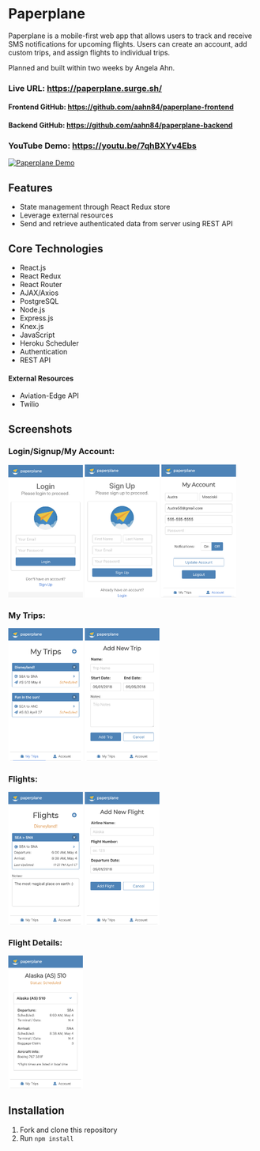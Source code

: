 # Paperplane

Paperplane is a mobile-first web app that allows users to track and receive SMS notifications for upcoming flights. Users can create an account, add custom trips, and assign flights to individual trips.

Planned and built within two weeks by Angela Ahn.


### Live URL: https://paperplane.surge.sh/
#### Frontend GitHub: https://github.com/aahn84/paperplane-frontend
#### Backend GitHub: https://github.com/aahn84/paperplane-backend


### YouTube Demo: https://youtu.be/7qhBXYv4Ebs
[![Paperplane Demo](http://img.youtube.com/vi/7qhBXYv4Ebs/0.jpg)](http://www.youtube.com/watch?v=7qhBXYv4Ebs "Paperplane Demo")

## Features
- State management through React Redux store
- Leverage external resources
- Send and retrieve authenticated data from server using REST API

## Core Technologies
- React.js
- React Redux
- React Router
- AJAX/Axios
- PostgreSQL
- Node.js
- Express.js
- Knex.js
- JavaScript
- Heroku Scheduler
- Authentication
- REST API


#### External Resources
- Aviation-Edge API
- Twilio

## Screenshots

### Login/Signup/My Account:

<!-- ![Login Image|512x397,50%](screenshots/paperplane-login.png) -->
<!-- ![Signup Image](screenshots/paperplane-signup.png) -->
<!-- ![My Account Image](screenshots/placeholder.png) -->
<img src="https://github.com/aahn84/paperplane-backend/blob/master/screenshots/paperplane-login.png" width="30%">     <img src="https://github.com/aahn84/paperplane-backend/blob/master/screenshots/paperplane-signup.png" width="30%">      <img src="https://github.com/aahn84/paperplane-backend/blob/master/screenshots/paperplane-myaccount.png" width="30%">

### My Trips:

<!-- ![My Trips Image](screenshots/paperplane-mytrips.png) -->
<!-- ![Add Trip Image](screenshots/paperplane-addtrip.png) -->
<img src="https://github.com/aahn84/paperplane-backend/blob/master/screenshots/paperplane-mytrips.png" width="30%">     <img src="https://github.com/aahn84/paperplane-backend/blob/master/screenshots/paperplane-addtrip.png" width="30%">

### Flights:

<!-- ![Flights Image](screenshots/paperplane-flights.png) -->
<!-- ![Add Flight Image](screenshots/paperplane-addflight.png) -->
<img src="https://github.com/aahn84/paperplane-backend/blob/master/screenshots/paperplane-flights.png" width="30%">    <img src="https://github.com/aahn84/paperplane-backend/blob/master/screenshots/paperplane-addflight.png" width="30%">

### Flight Details:

<!-- ![Flight Details Image](screenshots/placeholder.png) -->
<img src="https://github.com/aahn84/paperplane-backend/blob/master/screenshots/paperplane-flightdetails.png" width="30%">


## Installation
1. Fork and clone this repository
2. Run `npm install`
